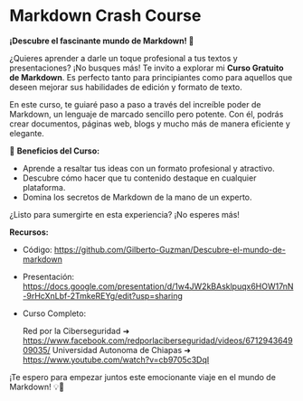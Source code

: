 # Markdown Crash Course

**¡Descubre el fascinante mundo de Markdown! 🚀**

¿Quieres aprender a darle un toque profesional a tus textos y presentaciones? ¡No busques más! Te invito a explorar mi **Curso Gratuito de Markdown**. Es perfecto tanto para principiantes como para aquellos que deseen mejorar sus habilidades de edición y formato de texto.

En este curso, te guiaré paso a paso a través del increíble poder de Markdown, un lenguaje de marcado sencillo pero potente. Con él, podrás crear documentos, páginas web, blogs y mucho más de manera eficiente y elegante.

🎯 **Beneficios del Curso:**
- Aprende a resaltar tus ideas con un formato profesional y atractivo.
- Descubre cómo hacer que tu contenido destaque en cualquier plataforma.
- Domina los secretos de Markdown de la mano de un experto.

¿Listo para sumergirte en esta experiencia? ¡No esperes más!

**Recursos:**

- Código: https://github.com/Gilberto-Guzman/Descubre-el-mundo-de-markdown
- Presentación: https://docs.google.com/presentation/d/1w4JW2kBAsklpuqx6HOW17nN-9rHcXnLbf-2TmkeREYg/edit?usp=sharing
- Curso Completo:

    Red por la Ciberseguridad ➜ https://www.facebook.com/redporlaciberseguridad/videos/671294364909035/
    Universidad Autonoma de Chiapas ➜ https://www.youtube.com/watch?v=cb9705c3DqI

¡Te espero para empezar juntos este emocionante viaje en el mundo de Markdown! 💡💬

